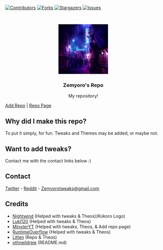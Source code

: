 [![Contributors][contributors-shield]][contributors-url]
[![Forks][forks-shield]][forks-url]
[![Stargazers][stars-shield]][stars-url]
[![Issues][issues-shield]][issues-url]



<br />
<p align="center">
  <a href="https://pm-linkgen.minxteryt.repl.co/?repo=https://zemyoro.github.io/repo">
    <img src="./assets/img/zemyoro.jpg" alt="Logo" width="160" height="160">
  </a>

  <h3 align="center">Zemyoro's Repo</h3>

  <p align="center">
    My repository!
  </p>
</p>

[Add Repo](https://pm-linkgen.minxteryt.repl.co/?repo=https://zemyoro.github.io/repo) | [Repo Page](https://zemyoro.github.io/repo)

## Why did I make this repo?

To put it simply, for fun. Tweaks and Themes may be added, or maybe not.

## Want to add tweaks?

Contact me with the contact links below :)



## Contact

[Twitter](https://twitter.com/ZemyoroDev) - [Reddit](https://reddit.com/u/zemyoro) - Zemyorotweaks@gmail.com



## Credits
* [Nightwind](https://github.com/NightwindDev) (Helped with tweaks & Theos)(Kokoro Logo)
* [Luki120](https://github.com/Luki120) (Helped with tweaks & Theos)
* [MinxterYT](https://github.com/MinxterYT) (Helped with tweaks, Theos, & Add repo page)
* [RuntimeOverflow](https://github.com/RuntimeOverflow) (Helped with tweaks & Theos)
* [Litten](https://github.com/schneelittchen/Repository) (Repo & Theos)
* [othneildrew](https://github.com/othneildrew/Best-README-Template/blob/master/README.md) (README.md)





<!-- MARKDOWN LINKS & IMAGES -->
<!-- https://www.markdownguide.org/basic-syntax/#reference-style-links -->
[contributors-shield]: https://img.shields.io/github/contributors/zemyoro/repo?style=for-the-badge
[contributors-url]: https://github.com/zemyoro/repo/graphs/contributors
[forks-shield]: https://img.shields.io/github/forks/zemyoro/repo?style=for-the-badge
[forks-url]: https://github.com/zemyoro/repo/network/members
[stars-shield]: https://img.shields.io/github/stars/zemyoro/repo?style=for-the-badge
[stars-url]: https://github.com/zemyoro/repo/stargazers
[issues-shield]: https://img.shields.io/github/issues/zemyoro/repo?style=for-the-badge
[issues-url]: https://github.com/zemyoro/repo/issues
